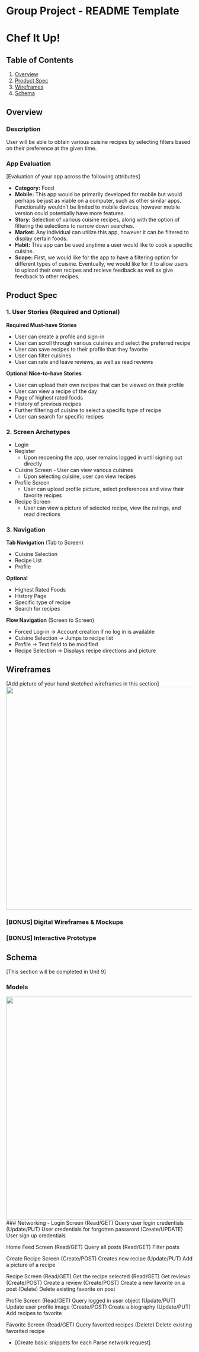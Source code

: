 Group Project - README Template
===

# Chef It Up!

## Table of Contents
1. [Overview](#Overview)
1. [Product Spec](#Product-Spec)
1. [Wireframes](#Wireframes)
2. [Schema](#Schema)

## Overview
### Description
User will be able to obtain various cuisine recipes by selecting filters based on their preference at the given time.

### App Evaluation
[Evaluation of your app across the following attributes]
- **Category:** Food
- **Mobile:** This app would be primarily developed for mobile but would perhaps be just as viable on a computer, such as other similar apps. Functionality wouldn’t be limited to mobile devices, however mobile version could potentially have more features.
- **Story:** Selection of various cuisine recipes, along with the option of filtering the selections to narrow down searches.
- **Market:** Any individual can utilize this app, however it can be filtered to display certain foods.
- **Habit:** This app can be used anytime a user would like to cook a specific cuisine.
- **Scope:** First, we would like for the app to have a filtering option for different types of cuisine. Eventually, we would like for it to allow users to upload their own recipes and recieve feedback as well as give feedback to other recipes.

## Product Spec

### 1. User Stories (Required and Optional)

**Required Must-have Stories**

* User can create a profile and sign-in
* User can scroll through various cuisines and select the preferred recipe
* User can save recipes to their profile that they favorite
* User can filter cuisines
* User can rate and leave reviews, as well as read reviews 

**Optional Nice-to-have Stories**

* User can upload their own recipes that can be viewed on their profile
* User can view a recipe of the day
* Page of highest rated foods
* History of previous recipes
* Further filtering of cuisine to select a specific type of recipe
* User can search for specific recipes

### 2. Screen Archetypes

* Login
* Register
    * Upon reopening the app, user remains logged in until signing out directly
* Cuisine Screen - User can view various cuisines
    * Upon selecting cuisine, user can view recipes
* Profile Screen
    * User can upload profile picture, select preferences and view their favorite recipes 
* Recipe Screen
    * User can view a picture of selected recipe, view the ratings, and read directions


### 3. Navigation

**Tab Navigation** (Tab to Screen)

* Cuisine Selection
* Recipe List
* Profile

**Optional**

* Highest Rated Foods
* History Page
* Specific type of recipe
* Search for recipes

**Flow Navigation** (Screen to Screen)

* Forced Log-in -> Account creation if no log in is available
* Cuisine Selection -> Jumps to recipe list
* Profile -> Text field to be modified
* Recipe Selection -> Displays recipe directions and picture

## Wireframes
[Add picture of your hand sketched wireframes in this section]
<img src="http://g.recordit.co/T9HNEX3zvR.gif" width=600>

### [BONUS] Digital Wireframes & Mockups

### [BONUS] Interactive Prototype

## Schema 
[This section will be completed in Unit 9]
### Models
<img src="https://user-images.githubusercontent.com/46541210/55448231-fc6c7d80-5594-11e9-926d-75d0b0e7d82c.png" width=600>
### Networking
- Login Screen
(Read/GET) Query user login credentials
(Update/PUT) User credentials for forgotten password
(Create/UPDATE) User sign up credentials 

Home Feed Screen 
(Read/GET) Query all posts 
(Read/GET) Filter posts 

Create Recipe Screen
(Create/POST) Creates new recipe
(Update/PUT) Add a picture of a recipe

Recipe Screen
(Read/GET) Get the recipe selected
(Read/GET) Get reviews
(Create/POST) Create a review
(Create/POST) Create a new favorite on a post
(Delete) Delete existing favorite on post

Profile Screen
(Read/GET) Query logged in user object
(Update/PUT) Update user profile image
(Create/POST) Create a biography
(Update/PUT) Add recipes to favorite

Favorite Screen
(Read/GET) Query favorited recipes
(Delete) Delete existing favorited recipe


- [Create basic snippets for each Parse network request]
